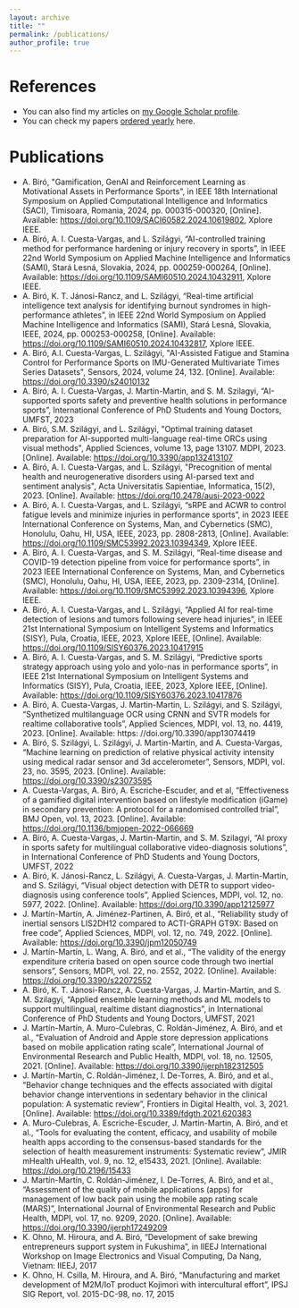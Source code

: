 ```yaml
---
layout: archive
title: ""
permalink: /publications/
author_profile: true
---
```


References
======
* You can also find my articles on <a href="{{site.author.googlescholar}}">my Google Scholar profile</a>.
* You can check my papers <a href="https://www.attila.phd/papers">ordered yearly</a> here.

Publications
======
* A.  Biró, "Gamification, GenAI and Reinforcement Learning as Motivational Assets in Performance Sports", in IEEE 18th International Symposium on Applied Computational Intelligence and Informatics (SACI), Timisoara, Romania, 2024,  pp. 000315-000320, [Online]. Available: https://doi.org/10.1109/SACI60582.2024.10619802, Xplore IEEE.
* A. Biró, A. I. Cuesta-Vargas, and L. Szilágyi, “AI-controlled training method for performance hardening or injury recovery in sports”, in IEEE 22nd World Symposium on Applied Machine Intelligence and Informatics (SAMI), Stará Lesná, Slovakia, 2024, pp. 000259-000264, [Online]. Available: https://doi.org/10.1109/SAMI60510.2024.10432911, Xplore IEEE.
* A. Biró, K. T. Jánosi-Rancz, and L. Szilágyi, “Real-time artificial intelligence text analysis for identifying burnout syndromes in high-performance athletes”, in IEEE 22nd World Symposium on Applied Machine Intelligence and Informatics (SAMI), Stará Lesná, Slovakia, IEEE, 2024, pp. 000253-000258, [Online]. Available: https://doi.org/10.1109/SAMI60510.2024.10432817, Xplore IEEE.
* A. Biró, A.I. Cuesta-Vargas, L. Szilágyi, "AI-Assisted Fatigue and Stamina Control for Performance Sports on IMU-Generated Multivariate Times Series Datasets", Sensors, 2024, volume 24, 132. [Online]. Available: https://doi.org/10.3390/s24010132
* A. Biró, A. I. Cuesta-Vargas, J. Martin-Martin, and S. M. Szilagyi, “AI-supported sports safety and preventive health solutions in performance sports”, International Conference of PhD Students and Young Doctors, UMFST, 2023
* A. Biró, S.M. Szilágyi, and L. Szilágyi, "Optimal training dataset preparation for AI-supported multi-language real-time ORCs using visual methods", Applied Sciences, volume 13, page 13107. MDPI, 2023. [Online]. Available: https://doi.org/10.3390/app132413107  
* A. Biró, A. I. Cuesta-Vargas, and L. Szilágyi, "Precognition of mental health and neurogenerative disorders using AI-parsed text and sentiment analysis", Acta Universitatis Sapientiae, Informatica, 15(2), 2023. [Online]. Available: https://doi.org/10.2478/ausi-2023-0022 
* A. Biró, A. I. Cuesta-Vargas, and L. Szilágyi, “sRPE and ACWR to control fatigue levels and minimize injuries in performance sports”, in 2023 IEEE International Conference on Systems, Man, and Cybernetics (SMC), Honolulu, Oahu, HI, USA, IEEE, 2023, pp. 2808-2813, [Online]. Available: https://doi.org/10.1109/SMC53992.2023.10394349, Xplore IEEE.
* A. Biró, A. I. Cuesta-Vargas, and S. M. Szilágyi, “Real-time disease and COVID-19 detection pipeline from voice for performance sports”, in 2023 IEEE International Conference on Systems, Man, and Cybernetics (SMC), Honolulu, Oahu, HI, USA, IEEE, 2023, pp. 2309-2314, [Online]. Available: https://doi.org/10.1109/SMC53992.2023.10394396, Xplore IEEE.
* A. Biró, A. I. Cuesta-Vargas, and L. Szilágyi, “Applied AI for real-time detection of lesions and tumors following severe head injuries”, in IEEE 21st International Symposium on Intelligent Systems and Informatics (SISY), Pula, Croatia, IEEE, 2023, Xplore IEEE, [Online]. Available: https://doi.org/10.1109/SISY60376.2023.10417915 
* A. Biró, A. I. Cuesta-Vargas, and S. M. Szilágyi, “Predictive sports strategy approach using yolo and yolo-nas in performance sports”, in IEEE 21st International Symposium on Intelligent Systems and Informatics (SISY), Pula, Croatia, IEEE, 2023, Xplore IEEE, [Online]. Available: https://doi.org/10.1109/SISY60376.2023.10417876 
* A. Biró, A. Cuesta-Vargas, J. Martin-Martin, L. Szilágyi, and S. Szilágyi, “Synthetized multilanguage OCR using CRNN and SVTR models for realtime collaborative tools”, Applied Sciences, MDPI, vol. 13, no. 4419, 2023. [Online]. Available: https: //doi.org/10.3390/app13074419
* A. Biró, S. Szilágyi, L. Szilágyi, J. Martin-Martin, and A. Cuesta-Vargas, “Machine learning on prediction of relative physical activity intensity using medical radar sensor and 3d accelerometer”, Sensors, MDPI, vol. 23, no. 3595, 2023. [Online]. Available: https://doi.org/10.3390/s23073595
* A. Cuesta-Vargas, A. Biró, A. Escriche-Escuder, and et al, “Effectiveness of a gamified digital intervention based on lifestyle modification (iGame) in secondary prevention: A protocol for a randomised controlled trial”, BMJ Open, vol. 13, 2023. [Online]. Available: https://doi.org/10.1136/bmjopen-2022-066669
* A. Biró, A. Cuesta-Vargas, J. Martin-Martin, and S. M. Szilagyi, “AI proxy in sports safety for multilingual collaborative video-diagnosis solutions”, in International Conference of PhD Students and Young Doctors, UMFST, 2022
* A. Biró, K. Jánosi-Rancz, L. Szilágyi, A. Cuesta-Vargas, J. Martin-Martin, and S. Szilágyi, “Visual object detection with DETR to support video-diagnosis using conference tools”, Applied Sciences, MDPI, vol. 12, no. 5977, 2022. [Online]. Available: https://doi.org/10.3390/app12125977
* J. Martín-Martín, A. Jiménez-Partinen, A. Biró, et al., “Reliability study of inertial sensors LIS2DH12 compared to ACTI-GRAPH GT9X: Based on free code”, Applied Sciences, MDPI, vol. 12, no. 749, 2022. [Online]. Available: https://doi.org/10.3390/jpm12050749
* J. Martín-Martín, L. Wang, A. Biró, and et al., “The validity of the energy expenditure criteria based on open source code through two inertial sensors”, Sensors, MDPI, vol. 22, no. 2552, 2022. [Online]. Available: https://doi.org/10.3390/s22072552 
* A. Biró, K. T. Jánosi-Rancz, A. Cuesta-Vargas, J. Martin-Martin, and S. M. Szilagyi, “Applied ensemble learning methods and ML models to support multilingual, realtime distant diagnostics”, in International Conference of PhD Students and Young Doctors, UMFST, 2021
* J. Martín-Martín, A. Muro-Culebras, C. Roldán-Jiménez, A. Biró, and et al., “Evaluation of Android and Apple store depression applications based on mobile application rating scale”, International Journal of Environmental Research and Public Health, MDPI, vol. 18, no. 12505, 2021. [Online]. Available: https://doi.org/10.3390/ijerph182312505
* J. Martín-Martín, C. Roldán-Jiménez, I. De-Torres, A. Biró, and et al., “Behavior change techniques and the effects associated with digital behavior change interventions in sedentary behavior in the clinical population: A systematic review”, Frontiers in Digital Health, vol. 3, 2021. [Online]. Available: https://doi.org/10.3389/fdgth.2021.620383
* A. Muro-Culebras, A. Escriche-Escuder, J. Martin-Martin, A. Biró, and et al., “Tools for evaluating the content, efficacy, and usability of mobile health apps according to the consensus-based standards for the selection of health measurement instruments: Systematic review”, JMIR mHealth uHealth, vol. 9, no. 12, e15433, 2021. [Online]. Available: https://doi.org/10.2196/15433
* J. Martín-Martín, C. Roldán-Jiménez, I. De-Torres, A. Biró, and et al., “Assessment of the quality of mobile applications (apps) for management of low back pain using the mobile app rating scale (MARS)”, International Journal of Environmental Research and Public Health, MDPI, vol. 17, no. 9209, 2020. [Online]. Available: https://doi.org/10.3390/ijerph17249209
* K. Ohno, M. Hiroura, and A. Biró, “Development of sake brewing entrepreneurs support system in Fukushima”, in IIEEJ International Workshop on Image Electronics and Visual Computing, Da Nang, Vietnam: IIEEJ, 2017
* K. Ohno, H. Csilla, M. Hiroura, and A. Biró, “Manufacturing and market development of M2M/IoT product Kojimori with intercultural effort”, IPSJ SIG Report, vol. 2015-DC-98, no. 17, 2015
